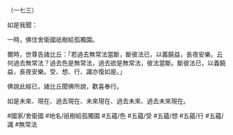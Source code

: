 （一七三）

如是我聞：

一時，佛住舍衛國祇樹給孤獨園。

爾時，世尊告諸比丘：「若過去無常法當斷，斷彼法已，以義饒益，長夜安樂。云何過去無常法？過去色是無常法，過去欲是無常法，彼法當斷。斷彼法已，以義饒益，長夜安樂。受、想、行、識亦復如是。」

佛說此經已，諸比丘聞佛所說，歡喜奉行。

如是未來、現在、過去現在、未來現在、過去未來、過去未來現在。

#國家/舍衛國
#地名/祇樹給孤獨園
#五蘊/色
#五蘊/受
#五蘊/想
#五蘊/行
#五蘊/識
#無常法
